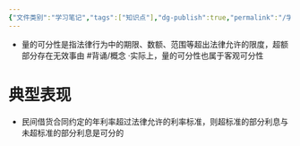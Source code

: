 ```yaml
---
{"文件类别":"学习笔记","tags":["知识点"],"dg-publish":true,"permalink":"/学习笔记/知识点/量的可分性/","dgPassFrontmatter":true}
---
```


- 量的可分性是指法律行为中的期限、数额、范围等超出法律允许的限度，超额部分存在无效事由 #背诵/概念 
·实际上，量的可分性也属于客观可分性
# 典型表现
- 民间借货合同约定的年利率超过法律允许的利率标准，则超标准的部分利息与未超标准的部分利息是可分的 